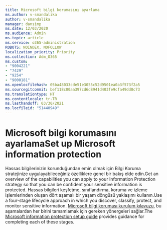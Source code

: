 ```yaml
---
title: Microsoft bilgi korumasını ayarlama
ms.author: v-smandalika
author: v-smandalika
manager: dansimp
ms.date: 12/03/2020
ms.audience: Admin
ms.topic: article
ms.service: o365-administration
ROBOTS: NOINDEX, NOFOLLOW
localization_priority: Priority
ms.collection: Adm_O365
ms.custom:
- "9004221"
- "7429"
- "9254"
- "9000181"
ms.openlocfilehash: 05ba48033cde51e3055c52d9501ea0a3f573f2a5
ms.sourcegitcommit: bef118c00aa397cd6d8941d403fe9cfa49dd8c73
ms.translationtype: HT
ms.contentlocale: tr-TR
ms.lasthandoff: 03/30/2021
ms.locfileid: "51440949"
---
```

# <a name="set-up-microsoft-information-protection"></a><span data-ttu-id="b8233-102">Microsoft bilgi korumasını ayarlama</span><span class="sxs-lookup"><span data-stu-id="b8233-102">Set up Microsoft information protection</span></span>

<span data-ttu-id="b8233-103">Hassas bilgilerinizin korunduğundan emin olmak için Bilgi Koruma stratejinize uygulayabileceğiniz özelliklere genel bir bakış elde edin.</span><span class="sxs-lookup"><span data-stu-id="b8233-103">Get an overview of the capabilities you can apply to your Information Protection strategy so that you can be confident your sensitive information is protected.</span></span> <span data-ttu-id="b8233-104">Hassas bilgileri keşfetme, sınıflandırma, koruma ve izleme işlemlerinden oluşan dört aşamalı bir yaşam döngüsü yaklaşımı kullanın.</span><span class="sxs-lookup"><span data-stu-id="b8233-104">Use a four-stage lifecycle approach in which you discover, classify, protect, and monitor sensitive information.</span></span> <span data-ttu-id="b8233-105">[Microsoft bilgi koruması kurulum kılavuzu](https://go.microsoft.com/fwlink/?linkid=2146619), bu aşamalardan her birini tamamlamak için gereken yönergeleri sağlar.</span><span class="sxs-lookup"><span data-stu-id="b8233-105">The [Microsoft information protection setup guide](https://go.microsoft.com/fwlink/?linkid=2146619) provides guidance for completing each of these stages.</span></span>
